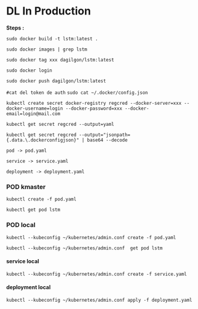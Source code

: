 # DL In Production
**Steps :**

`sudo docker build -t lstm:latest .`

`sudo docker images | grep lstm`

`sudo docker tag xxx dagilgon/lstm:latest`

`sudo docker login`

`sudo docker push dagilgon/lstm:latest`

`#cat del token de auth`
`sudo cat ~/.docker/config.json`


`kubectl create secret docker-registry regcred --docker-server=xxx --docker-username=login --docker-password=xxx --docker-email=login@mail.com`

`kubectl get secret regcred --output=yaml`

`kubectl get secret regcred --output="jsonpath={.data.\.dockerconfigjson}" | base64 --decode`

`pod -> pod.yaml`

`service -> service.yaml`

`deployment -> deployment.yaml`

### POD kmaster

`kubectl create -f pod.yaml`

`kubectl get pod lstm`

### POD local

`kubectl --kubeconfig ~/kubernetes/admin.conf create -f pod.yaml`

`kubectl --kubeconfig ~/kubernetes/admin.conf  get pod lstm`

#### service local

`kubectl --kubeconfig ~/kubernetes/admin.conf create -f service.yaml`

#### deployment local

`kubectl --kubeconfig ~/kubernetes/admin.conf apply -f deployment.yaml`
